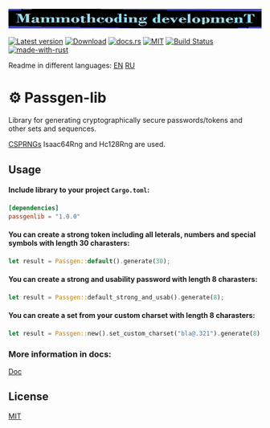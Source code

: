 ![alt text](./McDev_thin_900x70.png "McDev_thin_900x70.png")

[![Latest version](https://img.shields.io/crates/v/passgenlib.svg)](https://crates.io/crates/passgenlib)
[![Download](https://img.shields.io/crates/d/passgenlib.svg)](https://crates.io/crates/passgenlib)
[![docs.rs](https://docs.rs/passgenlib/badge.svg)](https://docs.rs/passgenlib/)
[![MIT](https://img.shields.io/badge/license-MIT-blue.svg)](https://choosealicense.com/licenses/mit/)
[![Build Status](https://github.com/mammothcoding/passgen-lib/actions/workflows/rust.yml/badge.svg?event=push)](https://github.com/mammothcoding/passgen-lib/actions/workflows/rust.yml)
[![made-with-rust](https://img.shields.io/badge/Made%20with-Rust-1f425f.svg)](https://www.rust-lang.org/)

Readme in different languages:
[EN](https://github.com/mammothcoding/passgen-lib/blob/master/README.md)
[RU](https://github.com/mammothcoding/passgen-lib/blob/master/README.ru.md)

# ⚙ Passgen-lib

Library for generating cryptographically secure passwords/tokens and other sets and sequences.

[CSPRNGs](https://rust-random.github.io/book/guide-rngs.html#cryptographically-secure-pseudo-random-number-generators-csprngs) Isaac64Rng and Hc128Rng are used.

## Usage

#### Include library to your project `Cargo.toml`:

```toml
[dependencies]
passgenlib = "1.0.0"
```

#### You can create a strong token including all leterals, numbers and special symbols with length 30 charasters:

```rust
let result = Passgen::default().generate(30);
```

#### You can create a strong and usability password with length 8 charasters:

```rust
let result = Passgen::default_strong_and_usab().generate(8);
```
#### You can create a set from your custom charset with length 8 charasters:

```rust
let result = Passgen::new().set_custom_charset("bla@.321").generate(8);
```

### More information in docs:
[Doc](https://docs.rs/passgenlib/latest/passgenlib/)

## License

[MIT](https://choosealicense.com/licenses/mit/)
